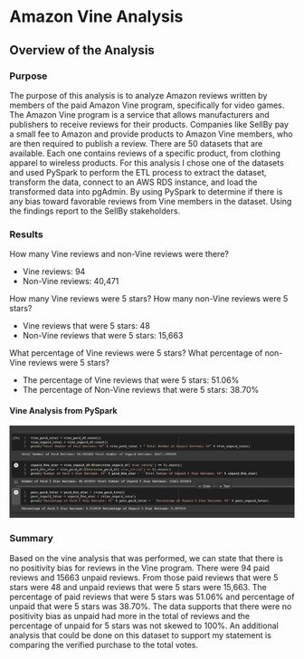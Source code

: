 # Amazon Vine Analysis
## Overview of the Analysis

### Purpose
The purpose of this analysis is to analyze Amazon reviews written by members of the paid Amazon Vine program, specifically for video games. The Amazon Vine program is a service that allows manufacturers and publishers to receive reviews for their products. Companies like SellBy pay a small fee to Amazon and provide products to Amazon Vine members, who are then required to publish a review. There are 50 datasets that are available. Each one contains reviews of a specific product, from clothing apparel to wireless products. For this analysis I chose one of the datasets and used PySpark to perform the ETL process to extract the dataset, transform the data, connect to an AWS RDS instance, and load the transformed data into pgAdmin. By using PySpark to determine if there is any bias toward favorable reviews from Vine members in the dataset. Using the findings report to the SellBy stakeholders.


### Results

How many Vine reviews and non-Vine reviews were there?
- Vine reviews: 94
- Non-Vine reviews: 40,471

How many Vine reviews were 5 stars? How many non-Vine reviews were 5 stars?
- Vine reviews that were 5 stars: 48
- Non-Vine reviews that were 5 stars: 15,663

What percentage of Vine reviews were 5 stars? What percentage of non-Vine reviews were 5 stars?
- The percentage of Vine reviews that were 5 stars: 51.06%
- The percentage of Non-Vine reviews that were 5 stars: 38.70%

#### Vine Analysis from PySpark

![Vine Analysis](Resources/vine_analysis_results.png)


### Summary

Based on the vine analysis that was performed, we can state that there is no positivity bias for reviews in the Vine program. There were 94 paid reviews and 15663 unpaid reviews. From those paid reviews that were 5 stars were 48 and unpaid reviews that were 5 stars were 15,663.  The percentage of paid reviews that were 5 stars was 51.06% and percentage of unpaid that were 5 stars was 38.70%. The data supports that there were no positivity bias as unpaid had more in the total of reviews and the percentage of unpaid for 5 stars was not skewed to 100%. An additional analysis that could be done on this dataset to support my statement is comparing the verified purchase to the total votes.
